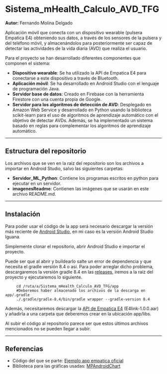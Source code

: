 # Sistema_mHealth_Calculo_AVD_TFG
**Autor:** Fernando Molina Delgado
 
 Aplicación móvil que conecta con un dispositivo wearable (pulsera Empatica E4) obteniendo sus datos, a través de los sensores de la pulsera y del teléfono móvil, y almacenándolos para posteriormente ser capaz de detectar las actividades de la vida diaria (AVD) que realiza el usuario. 

 Para el proyecto se han desarrollado diferentes componentes que componen el sistema:
 - **Dispositivo wearable**: Se ha utilizado la API de Empatica E4 para conectarse a este dispositivo a través de Bluetooth.
 - **Aplicación móvil**: Se ha desarrollado en Android Studio con el lenguaje de programación Java.
 - **Servidor base de datos**: Creado en Firebase con la herramienta Firestore con una cuenta propia de Google.
 - **Servidor para los algoritmos de detección de AVD**: Desplegado en Amazon Web Service y desarrollado en Python usando la biblioteca scikit-learn para el uso de algoritmos de aprendizaje automático con el objetivo de detectar AVDs. Además, se ha implementado un sistema basado en reglas para complementar los algoritmos de aprendizaje automático.

---

## Estructura del repositorio

Los archivos que se ven en la raíz del repositorio son los archivos a importar en Android Studio, salvo las siguientes carpetas:

- **Servidor_ML_Python**: Contiene los programas escritos en python para ejecutar en un servidor.
- **imagenesReadme**: Contienen las imágenes que se usarán en este archivo README.md.

---

## Instalación

Para poder usar el código de la app será necesario descargar la versión más reciente de [Android Studio](https://developer.android.com/studio?hl=es-419), en mi caso es la versión Android Studio Iguana.

Simplemente clonar el repositorio, abrir Android Studio e importar el proyecto. 

Puede ser que al abrir y buildearlo salte un error de dependencia y que necesita el gradle versión 8.4 o así. Para poder arreglar dicho problema, descargaremos la versión gradle 8.4 en las [releases](https://gradle.org/releases/), iremos a la raíz del proyecto y ejecutaremos lo siguiente.

         cd /ruta/a/Sistema_mHealth_Calculo_AVD_TFG/app
         #Deberemos haber almacenado los archivos de la descarga en app/.gradle
         ./.gradle/gradle-8.4/bin/gradle wrapper --gradle-version 8.4
         
Además, necesitaremos descargar la [API de Empatica E4](https://developer.empatica.com) (E4link-1.0.0.aar) y añadirla a una carpeta que deberemos crear en la ubicación app/libs. 

Al subir el código al repositorio parece ser que estos últimos archivos mencionados no se pueden llegar a subir. 

---

 ## Referencias
 - Código del que se parte: [Ejemplo app empatica oficial](https://github.com/empatica/e4link-sample-project-android)
 - Biblioteca para las gráficas usadas: [MPAndroidChart](https://github.com/PhilJay/MPAndroidChart)
